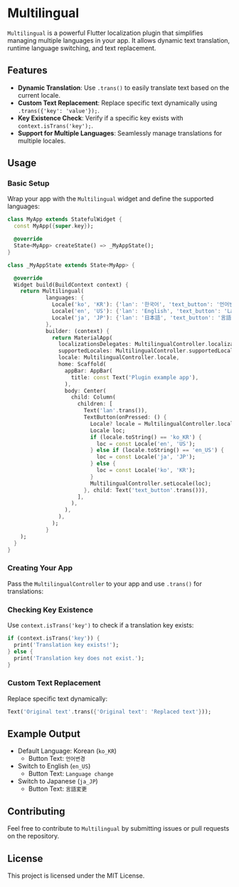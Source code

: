 # Multilingual

`Multilingual` is a powerful Flutter localization plugin that simplifies managing multiple languages in your app. It allows dynamic text translation, runtime language switching, and text replacement.

## Features

- **Dynamic Translation**: Use `.trans()` to easily translate text based on the current locale.
- **Custom Text Replacement**: Replace specific text dynamically using `.trans({'key': 'value'});`.
- **Key Existence Check**: Verify if a specific key exists with `context.isTrans('key');`.
- **Support for Multiple Languages**: Seamlessly manage translations for multiple locales.

## Usage

### Basic Setup

Wrap your app with the `Multilingual` widget and define the supported languages:

```dart
class MyApp extends StatefulWidget {
  const MyApp({super.key});

  @override
  State<MyApp> createState() => _MyAppState();
}

class _MyAppState extends State<MyApp> {

  @override
  Widget build(BuildContext context) {
    return Multilingual(
            languages: {
              Locale('ko', 'KR'): {'lan': '한국어', 'text_button': '언어변경'},
              Locale('en', 'US'): {'lan': 'English', 'text_button': 'Language change'},
              Locale('ja', 'JP'): {'lan': '日本語', 'text_button': '言語変更'},
            },
            builder: (context) {
              return MaterialApp(
                localizationsDelegates: MultilingualController.localizationsDelegates,
                supportedLocales: MultilingualController.supportedLocales,
                locale: MultilingualController.locale,
                home: Scaffold(
                  appBar: AppBar(
                    title: const Text('Plugin example app'),
                  ),
                  body: Center(
                    child: Column(
                      children: [
                        Text('lan'.trans()),
                        TextButton(onPressed: () {
                          Locale? locale = MultilingualController.locale;
                          Locale loc;
                          if (locale.toString() == 'ko_KR') {
                            loc = const Locale('en', 'US');
                          } else if (locale.toString() == 'en_US') {
                            loc = const Locale('ja', 'JP');
                          } else {
                            loc = const Locale('ko', 'KR');
                          }
                          MultilingualController.setLocale(loc);
                        }, child: Text('text_button'.trans())),
                      ],
                    ),
                  ),
                ),
              );
            }
    );
  }
}
```

### Creating Your App

Pass the `MultilingualController` to your app and use `.trans()` for translations:

### Checking Key Existence

Use `context.isTrans('key')` to check if a translation key exists:

```dart
if (context.isTrans('key')) {
  print('Translation key exists!');
} else {
  print('Translation key does not exist.');
}
```

### Custom Text Replacement

Replace specific text dynamically:

```dart
Text('Original text'.trans({'Original text': 'Replaced text'}));
```

## Example Output

- Default Language: Korean (`ko_KR`)
    - Button Text: `언어변경`
- Switch to English (`en_US`)
    - Button Text: `Language change`
- Switch to Japanese (`ja_JP`)
    - Button Text: `言語変更`

## Contributing

Feel free to contribute to `Multilingual` by submitting issues or pull requests on the repository.

## License

This project is licensed under the MIT License.

